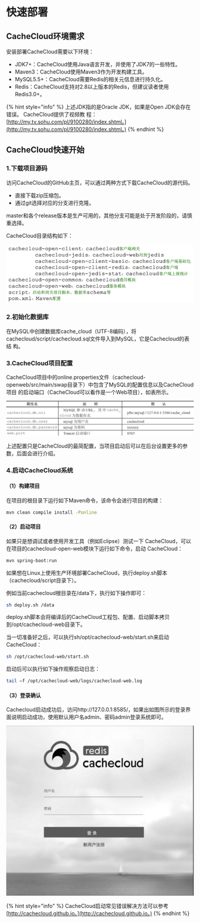 # 快速部署

## CacheCloud环境需求

安装部署CacheCloud需要以下环境： 

* JDK7+：CacheCloud使用Java语言开发，并使用了JDK7的一些特性。 
* Maven3：CacheCloud使用Maven3作为开发构建工具。 
* MySQL5.5+：CacheCloud需要Redis的相关元信息进行持久化。 
* Redis：CacheCloud支持对2.8以上版本的Redis，但建议读者使用 Redis3.0+。

{% hint style="info" %}
上述JDK指的是Oracle JDK，如果是Open JDK会存在错误。 CacheCloud提供了视频教 程：[http://my.tv.sohu.com/pl/9100280/index.shtml。](http://my.tv.sohu.com/pl/9100280/index.shtml。)
{% endhint %}

## CacheCloud快速开始

### 1.下载项目源码

访问CacheCloud的GitHub主页，可以通过两种方式下载CacheCloud的源代码。

* 直接下载zip压缩包。
* 通过git选择对应的分支进行克隆。

master和各个release版本是生产可用的，其他分支可能是处于开发阶段的，请慎重选择。

CacheCloud目录结构如下：

![](../../.gitbook/assets/image%20%2827%29.png)

### 2.初始化数据库

在MySQL中创建数据库cache\_cloud（UTF-8编码），将 cachecloud/script/cachecloud.sql文件导入到MySQL，它是Cachecloud的表结 构。

### 3.CacheCloud项目配置

CacheCloud项目中的online.properties文件（cachecloud-openweb/src/main/swap目录下）中包含了MySQL的配置信息以及CacheCloud项目 的启动端口（CacheCloud可以看作是一个Web项目），如表所示。

![](../../.gitbook/assets/image%20%2837%29.png)

上述配置只是CacheCloud的最简配置，当项目启动后可以在后台设置更多的参数，后面会进行介绍。

### 4.启动CacheCloud系统

#### （1）构建项目

在项目的根目录下运行如下Maven命令，该命令会进行项目的构建：

```bash
mvn clean compile install -Ponline
```

#### （2）启动项目

如果只是想调试或者使用开发工具（例如Eclipse）测试一下 CacheCloud，可以在项目的cachecloud-open-web模块下运行如下命令，启动 CacheCloud：

```bash
mvn spring-boot:run
```

如果想在Linux上使用生产环境部署CacheCloud，执行deploy.sh脚本 （cachecloud/script目录下）。

例如当前cachecloud根目录在/data下，执行如下操作即可：

```bash
sh deploy.sh /data
```

deploy.sh脚本会将编译后的CacheCloud工程包、配置、启动脚本拷贝到/opt/cachecloud-web目录下。

当一切准备好之后，可以执行sh/opt/cachecloud-web/start.sh来启动 CacheCloud：

```bash
sh /opt/cachecloud-web/start.sh
```

启动后可以执行如下操作观察启动日志：

```bash
tail –f /opt/cachecloud-web/logs/cachecloud-web.log
```

#### （3）登录确认

Cachecloud启动成功后，访问http://127.0.0.1:8585/，如果出如图所示的登录界面说明启动成功，使用默认用户名admin、密码admin登录系统即可。

![](../../.gitbook/assets/image%20%2840%29.png)

{% hint style="info" %}
CacheCloud启动常见错误解决方法可以参考[http://cachecloud.github.io。](http://cachecloud.github.io。)
{% endhint %}


